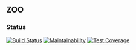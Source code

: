 ## ZOO

### Status
[![Build Status](https://travis-ci.com/LetayB/zoo.svg?branch=master)](https://travis-ci.com/LetayB/zoo)
[![Maintainability](https://api.codeclimate.com/v1/badges/d47ded4839fbfa524606/maintainability)](https://codeclimate.com/github/LetayB/zoo/maintainability)
[![Test Coverage](https://api.codeclimate.com/v1/badges/d47ded4839fbfa524606/test_coverage)](https://codeclimate.com/github/LetayB/zoo/test_coverage)